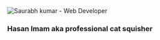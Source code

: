 <img src="https://raw.githubusercontent.com/halfrost/halfrost/master/icons/header_.png" alt="Saurabh kumar - Web Developer">

<h3>Hasan Imam aka professional cat squisher</h3>
<!---
codeIntrovert/codeIntrovert is a ✨ special ✨ repository because its `README.md` (this file) appears on your GitHub profile.
You can click the Preview link to take a look at your changes.
--->
